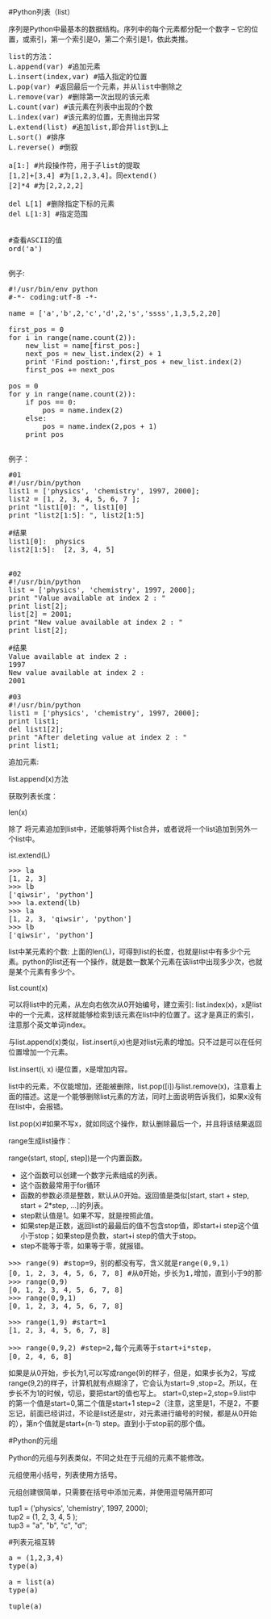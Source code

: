#Python列表（list）

序列是Python中最基本的数据结构。序列中的每个元素都分配一个数字 – 它的位置，或索引，第一个索引是0，第二个索引是1，依此类推。

<pre>
list的方法：
L.append(var) #追加元素
L.insert(index,var) #插入指定的位置
L.pop(var) #返回最后一个元素，并从list中删除之
L.remove(var) #删除第一次出现的该元素
L.count(var) #该元素在列表中出现的个数
L.index(var) #该元素的位置，无责抛出异常
L.extend(list) #追加list,即合并list到L上
L.sort() #排序
L.reverse() #倒叙

a[1:] #片段操作符，用于子list的提取
[1,2]+[3,4] #为[1,2,3,4]。同extend()
[2]*4 #为[2,2,2,2]

del L[1] #删除指定下标的元素
del L[1:3] #指定范围

 
#查看ASCII的值
ord('a')

</pre>

例子:
<pre>
#!/usr/bin/env python
#-*- coding:utf-8 -*-

name = ['a','b',2,'c','d',2,'s','ssss',1,3,5,2,20]

first_pos = 0
for i in range(name.count(2)):
    new_list = name[first_pos:]
    next_pos = new_list.index(2) + 1
    print 'Find postion:',first_pos + new_list.index(2)
    first_pos += next_pos

pos = 0
for y in range(name.count(2)):
    if pos == 0:
        pos = name.index(2)
    else:
        pos = name.index(2,pos + 1)
    print pos

</pre>

例子：
<pre>
#01
#!/usr/bin/python
list1 = ['physics', 'chemistry', 1997, 2000];
list2 = [1, 2, 3, 4, 5, 6, 7 ];
print "list1[0]: ", list1[0]
print "list2[1:5]: ", list2[1:5]

#结果
list1[0]:  physics
list2[1:5]:  [2, 3, 4, 5]


#02
#!/usr/bin/python
list = ['physics', 'chemistry', 1997, 2000];
print "Value available at index 2 : "
print list[2];
list[2] = 2001;
print "New value available at index 2 : "
print list[2];

#结果
Value available at index 2 :
1997
New value available at index 2 :
2001

#03
#!/usr/bin/python
list1 = ['physics', 'chemistry', 1997, 2000];
print list1;
del list1[2];
print "After deleting value at index 2 : "
print list1;
</pre>

追加元素:

list.append(x)方法

获取列表长度：

len(x)

除了 将元素追加到list中，还能够将两个list合并，或者说将一个list追加到另外一个list中。

ist.extend(L)

<pre>>>> la
[1, 2, 3]
>>> lb
['qiwsir', 'python']
>>> la.extend(lb)
>>> la
[1, 2, 3, 'qiwsir', 'python']
>>> lb
['qiwsir', 'python']</pre>

list中某元素的个数:
上面的len(L)，可得到list的长度，也就是list中有多少个元素。python的list还有一个操作，就是数一数某个元素在该list中出现多少次，也就是某个元素有多少个。

list.count(x)

可以将list中的元素，从左向右依次从0开始编号，建立索引:
list.index(x)，x是list中的一个元素，这样就能够检索到该元素在list中的位置了。这才是真正的索引，注意那个英文单词index。

与list.append(x)类似，list.insert(i,x)也是对list元素的增加。只不过是可以在任何位置增加一个元素。

list.insert(i, x) i是位置，x是增加内容。


list中的元素，不仅能增加，还能被删除，list.pop([i])与list.remove(x)，注意看上面的描述。这是一个能够删除list元素的方法，同时上面说明告诉我们，如果x没有在list中，会报错。

list.pop(x)#如果不写x，就如同这个操作，默认删除最后一个，并且将该结果返回


range生成list操作：

range(start, stop[, step])是一个内置函数。

* 这个函数可以创建一个数字元素组成的列表。
* 这个函数最常用于for循环 
* 函数的参数必须是整数，默认从0开始。返回值是类似[start, start + step, start + 2*step, ...]的列表。
* step默认值是1。如果不写，就是按照此值。
* 如果step是正数，返回list的最最后的值不包含stop值，即start+i step这个值小于stop；如果step是负数，start+i step的值大于stop。
* step不能等于零，如果等于零，就报错。

<pre>>>> range(9) #stop=9，别的都没有写，含义就是range(0,9,1)
[0, 1, 2, 3, 4, 5, 6, 7, 8] #从0开始，步长为1,增加，直到小于9的那个数
>>> range(0,9)
[0, 1, 2, 3, 4, 5, 6, 7, 8]
>>> range(0,9,1)
[0, 1, 2, 3, 4, 5, 6, 7, 8]

>>> range(1,9) #start=1
[1, 2, 3, 4, 5, 6, 7, 8]

>>> range(0,9,2) #step=2,每个元素等于start+i*step，
[0, 2, 4, 6, 8]</pre>

如果是从0开始，步长为1,可以写成range(9)的样子，但是，如果步长为2，写成range(9,2)的样子，计算机就有点糊涂了，它会认为start=9 ,stop=2。所以，在步长不为1的时候，切忌，要把start的值也写上。
start=0,step=2,stop=9.list中的第一个值是start=0,第二个值是start+1 step=2（注意，这里是1，不是2，不要忘记，前面已经讲过，不论是list还是str，对元素进行编号的时候，都是从0开始的），第n个值就是start+(n-1) step。直到小于stop前的那个值。


#Python的元组

Python的元组与列表类似，不同之处在于元组的元素不能修改。

元组使用小括号，列表使用方括号。

元组创建很简单，只需要在括号中添加元素，并使用逗号隔开即可

tup1 = ('physics', 'chemistry', 1997, 2000);<br>
tup2 = (1, 2, 3, 4, 5 );<br>
tup3 = "a", "b", "c", "d";



#列表元祖互转

<pre>
a = (1,2,3,4)
type(a)
<type 'tuple'>
a = list(a)
type(a)
<type 'list'>
tuple(a)

</pre>

